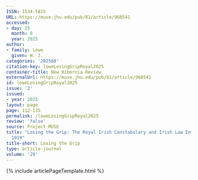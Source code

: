 ```yaml
---
ISSN: 1534-5815
URL: https://muse.jhu.edu/pub/81/article/968541
accessed:
- day: 25
  month: 8
  year: 2025
author:
- family: Lowe
  given: W. J.
categories: '202508'
citation-key: loweLosingGripRoyal2025
container-title: New Hibernia Review
externalUrl: https://muse.jhu.edu/pub/81/article/968541
id: loweLosingGripRoyal2025
issue: '2'
issued:
- year: 2025
layout: page
page: 112-135
permalink: /loweLosingGripRoyal2025
review: 'false'
source: Project MUSE
title: "Losing the Grip: The Royal Irish Constabulary and Irish Law Enforcement, 1918\u2013\
  1919"
title-short: Losing the Grip
type: article-journal
volume: '29'
---
```

{% include articlePageTemplate.html %}